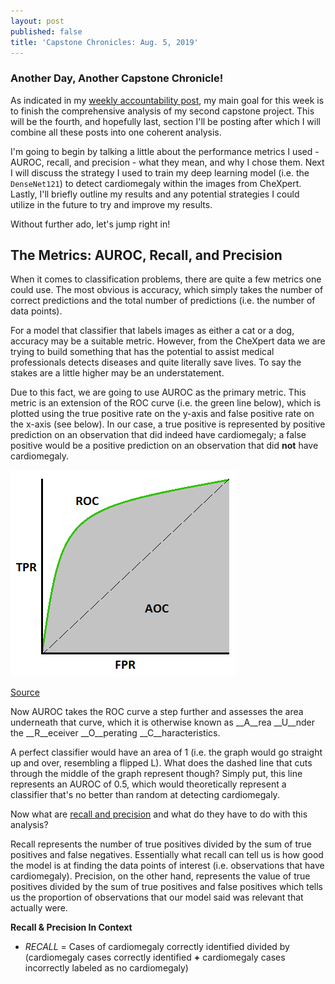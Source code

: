 ```yaml
---
layout: post
published: false
title: 'Capstone Chronicles: Aug. 5, 2019'
---
```

### Another Day, Another Capstone Chronicle!

As indicated in my [weekly accountability post](https://jearny58.github.io/2019-08-04-staying-accountable-week-of-aug-4th/), my main goal for this week is to finish the comprehensive analysis of my second capstone project. This will be the fourth, and hopefully last, section I'll be posting after which I will combine all these posts into one coherent analysis. 

I'm going to begin by talking a little about the performance metrics I used - AUROC, recall, and precision - what they mean, and why I chose them. Next I will discuss the strategy I used to train my deep learning model (i.e. the `DenseNet121`) to detect cardiomegaly within the images from CheXpert. Lastly, I'll briefly outline my results and any potential strategies I could utilize in the future  to try and improve my results.

Without further ado, let's jump right in!

## The Metrics: AUROC, Recall, and Precision

When it comes to classification problems, there are quite a few metrics one could use. The most obvious is accuracy, which simply takes the number of correct predictions and the total number of predictions (i.e. the number of data points). 

For a model that classifier that labels images as either a cat or a dog, accuracy may be a suitable metric. However, from the CheXpert data we are trying to build something that has the potential to assist medical professionals detects diseases and quite literally save lives. To say the stakes are a little higher may be an understatement. 

Due to this fact, we are going to use AUROC as the primary metric. This metric is an extension of the ROC curve (i.e. the green line below), which is plotted using the true positive rate on the y-axis and false positive rate on the x-axis (see below). In our case, a true positive is represented by positive prediction on an observation that did indeed have cardiomegaly; a false positive would be a positive prediction on an observation that did __not__ have cardiomegaly. 

![auroc_curve.png](/img/auroc_curve.png)

[Source](https://towardsdatascience.com/understanding-auc-roc-curve-68b2303cc9c5)

Now AUROC takes the ROC curve a step further and assesses the area underneath that curve, which it is otherwise known as __A__rea __U__nder the __R__eceiver __O__perating __C__haracteristics. 

A perfect classifier would have an area of 1 (i.e. the graph would go straight up and over, resembling a flipped L). What does the dashed line that cuts through the middle of the graph represent though? Simply put, this line represents an AUROC of 0.5, which would theoretically represent a classifier that's no better than random at detecting cardiomegaly. 

Now what are [recall and precision](https://scikit-learn.org/stable/auto_examples/model_selection/plot_precision_recall.html) and what do they have to do with this analysis? 

Recall represents the number of true positives divided by the sum of true positives and false negatives. Essentially what recall can tell us is how good the model is at finding the data points of interest (i.e. observations that have cardiomegaly). Precision, on the other hand, represents the value of true positives divided by the sum of true positives and false positives which tells us the proportion of observations that our model said was relevant that actually were. 

__Recall & Precision In Context__

- _RECALL_ = Cases of cardiomegaly correctly identified divided by (cardiomegaly cases correctly identified __+__ cardiomegaly cases incorrectly labeled as no cardiomegaly)

